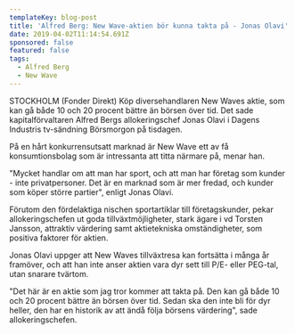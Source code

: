 ```yaml
---
templateKey: blog-post
title: 'Alfred Berg: New Wave-aktien bör kunna takta på - Jonas Olavi'
date: 2019-04-02T11:14:54.691Z
sponsored: false
featured: false
tags:
  - Alfred Berg
  - New Wave
---
```

STOCKHOLM (Fonder Direkt) Köp diversehandlaren New Waves aktie, som kan gå både 10 och 20 procent bättre än börsen över tid. Det sade kapitalförvaltaren Alfred Bergs allokeringschef Jonas Olavi i Dagens Industris tv-sändning Börsmorgon på tisdagen.

På en hårt konkurrensutsatt marknad är New Wave ett av få konsumtionsbolag som är intressanta att titta närmare på, menar han.

"Mycket handlar om att man har sport, och att man har företag som kunder - inte privatpersoner. Det är en marknad som är mer fredad, och kunder som köper större partier", enligt Jonas Olavi.

Förutom den fördelaktiga nischen sportartiklar till företagskunder, pekar allokeringschefen ut goda tillväxtmöjligheter, stark ägare i vd Torsten Jansson, attraktiv värdering samt aktietekniska omständigheter, som positiva faktorer för aktien.

Jonas Olavi uppger att New Waves tillväxtresa kan fortsätta i många år framöver, och att han inte anser aktien vara dyr sett till P/E- eller PEG-tal, utan snarare tvärtom.

"Det här är en aktie som jag tror kommer att takta på. Den kan gå både 10 och 20 procent bättre än börsen över tid. Sedan ska den inte bli för dyr heller, den har en historik av att ändå följa börsens värdering", sade allokeringschefen.
